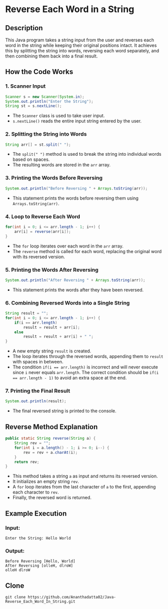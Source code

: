 # Reverse Each Word in a String

## Description
This Java program takes a string input from the user and reverses each word in the string while keeping their original positions intact. It achieves this by splitting the string into words, reversing each word separately, and then combining them back into a final result.

## How the Code Works
### 1. **Scanner Input**
```java
Scanner s = new Scanner(System.in);
System.out.println("Enter the String");
String st = s.nextLine();
```
- The `Scanner` class is used to take user input.
- `s.nextLine()` reads the entire input string entered by the user.

### 2. **Splitting the String into Words**
```java
String arr[] = st.split(" ");
```
- The `split(" ")` method is used to break the string into individual words based on spaces.
- The resulting words are stored in the `arr` array.

### 3. **Printing the Words Before Reversing**
```java
System.out.println("Before Reversing " + Arrays.toString(arr));
```
- This statement prints the words before reversing them using `Arrays.toString(arr)`.

### 4. **Loop to Reverse Each Word**
```java
for(int i = 0; i <= arr.length - 1; i++) {
    arr[i] = reverse(arr[i]);
}
```
- The `for` loop iterates over each word in the `arr` array.
- The `reverse` method is called for each word, replacing the original word with its reversed version.

### 5. **Printing the Words After Reversing**
```java
System.out.println("After Reversing " + Arrays.toString(arr));
```
- This statement prints the words after they have been reversed.

### 6. **Combining Reversed Words into a Single String**
```java
String result = "";
for(int i = 0; i <= arr.length - 1; i++) {
    if(i == arr.length)
        result = result + arr[i];
    else
        result = result + arr[i] + " ";
}
```
- A new empty string `result` is created.
- The loop iterates through the reversed words, appending them to `result` with spaces in between.
- The condition `if(i == arr.length)` is incorrect and will never execute since `i` never equals `arr.length`. The correct condition should be `if(i == arr.length - 1)` to avoid an extra space at the end.

### 7. **Printing the Final Result**
```java
System.out.println(result);
```
- The final reversed string is printed to the console.

## Reverse Method Explanation
```java
public static String reverse(String a) {
    String rev = "";
    for(int i = a.length() - 1; i >= 0; i--) {
        rev = rev + a.charAt(i);
    }
    return rev;
}
```
- This method takes a string `a` as input and returns its reversed version.
- It initializes an empty string `rev`.
- A `for` loop iterates from the last character of `a` to the first, appending each character to `rev`.
- Finally, the reversed word is returned.

## Example Execution
### **Input:**
```
Enter the String: Hello World
```
### **Output:**
```
Before Reversing [Hello, World]
After Reversing [olleH, dlroW]
olleH dlroW
```

## Clone
```
git clone https://github.com/Ananthadatta02/Java-Reverse_Each_Word_In_String.git
```
